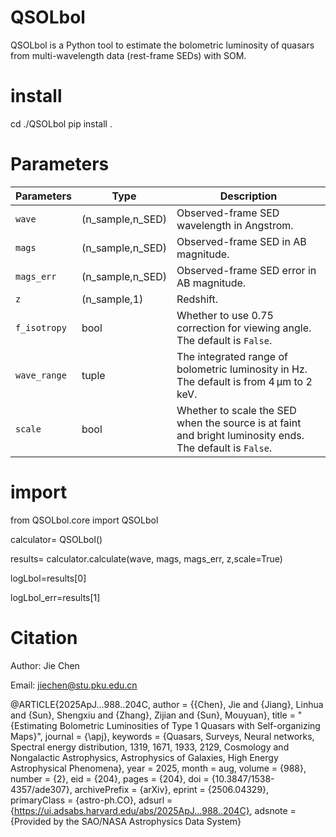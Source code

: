 # QSOLbol

QSOLbol is a Python tool to estimate the bolometric luminosity of quasars from multi-wavelength data (rest-frame SEDs) with SOM.


# install 
cd ./QSOLbol
pip install .

# Parameters
| **Parameters**   | **Type**         | **Description**                                                                 |
|------------------|------------------|---------------------------------------------------------------------------------|
| `wave`           | (n_sample,n_SED)      | Observed-frame SED wavelength in Angstrom.                                      |
| `mags`           | (n_sample,n_SED)     | Observed-frame SED in AB magnitude.                                            |
| `mags_err`       | (n_sample,n_SED)      | Observed-frame SED error in AB magnitude.                                      |
| `z`              | (n_sample,1)    | Redshift.                                                                      |
| `f_isotropy`     | bool             | Whether to use 0.75 correction for viewing angle. The default is `False`.     |
| `wave_range`     | tuple            | The integrated range of bolometric luminosity in Hz. The default is from 4 µm to 2 keV. |
| `scale`          | bool             | Whether to scale the SED when the source is at faint and bright luminosity ends. The default is `False`.|



# import
from QSOLbol.core import QSOLbol

calculator= QSOLbol()

results= calculator.calculate(wave, mags, mags_err, z,scale=True)

logLbol=results[0]

logLbol_err=results[1]

# Citation

Author: Jie Chen

Email: jiechen@stu.pku.edu.cn


@ARTICLE{2025ApJ...988..204C,
       author = {{Chen}, Jie and {Jiang}, Linhua and {Sun}, Shengxiu and {Zhang}, Zijian and {Sun}, Mouyuan},
        title = "{Estimating Bolometric Luminosities of Type 1 Quasars with Self-organizing Maps}",
      journal = {\apj},
     keywords = {Quasars, Surveys, Neural networks, Spectral energy distribution, 1319, 1671, 1933, 2129, Cosmology and Nongalactic Astrophysics, Astrophysics of Galaxies, High Energy Astrophysical Phenomena},
         year = 2025,
        month = aug,
       volume = {988},
       number = {2},
          eid = {204},
        pages = {204},
          doi = {10.3847/1538-4357/ade307},
archivePrefix = {arXiv},
       eprint = {2506.04329},
 primaryClass = {astro-ph.CO},
       adsurl = {https://ui.adsabs.harvard.edu/abs/2025ApJ...988..204C},
      adsnote = {Provided by the SAO/NASA Astrophysics Data System}



